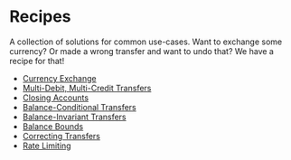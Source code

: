 # Recipes

A collection of solutions for common use-cases. Want to exchange some currency? Or made a wrong
transfer and want to undo that? We have a recipe for that!

- [Currency Exchange](./currency-exchange.md)
- [Multi-Debit, Multi-Credit Transfers](./multi-debit-credit-transfers.md)
- [Closing Accounts](./close-account.md)
- [Balance-Conditional Transfers](./balance-conditional-transfers.md)
- [Balance-Invariant Transfers](./balance-invariant-transfers.md)
- [Balance Bounds](./balance-bounds.md)
- [Correcting Transfers](./correcting-transfers.md)
- [Rate Limiting](./rate-limiting.md)
